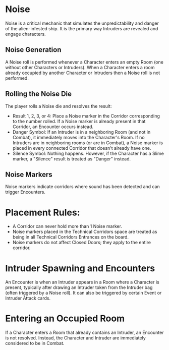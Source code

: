 # Noise

Noise is a critical mechanic that simulates the unpredictability and danger of the alien-infested ship. It is the primary way Intruders are revealed and engage characters.

## Noise Generation
A Noise roll is performed whenever a Character enters an empty Room (one without other Characters or Intruders). When a Character enters a room already occupied by another Character or Intruders then a Noise roll is not performed.

## Rolling the Noise Die
The player rolls a Noise die and resolves the result:

- Result 1, 2, 3, or 4: Place a Noise marker in the Corridor corresponding to the number rolled. If a Noise marker is already present in that Corridor, an Encounter occurs instead.
- Danger Symbol: If an Intruder is in a neighboring Room (and not in Combat), it immediately moves into the Character's Room. If no Intruders are in neighboring rooms (or are in Combat), a Noise marker is placed in every connected Corridor that doesn't already have one.
- Silence Symbol: Nothing happens. However, if the Character has a Slime marker, a "Silence" result is treated as "Danger" instead.

## Noise Markers
Noise markers indicate corridors where sound has been detected and can trigger Encounters.

# Placement Rules:
- A Corridor can never hold more than 1 Noise marker.
- Noise markers placed in the Technical Corridors space are treated as being in all Technical Corridors Entrances on the board.
- Noise markers do not affect Closed Doors; they apply to the entire corridor.

# Intruder Spawning and Encounters
An Encounter is when an Intruder appears in a Room where a Character is present, typically after drawing an Intruder token from the Intruder bag (often triggered by a Noise roll). It can also be triggered by certain Event or Intruder Attack cards.

# Entering an Occupied Room
If a Character enters a Room that already contains an Intruder, an Encounter is not resolved. Instead, the Character and Intruder are immediately considered to be in Combat.